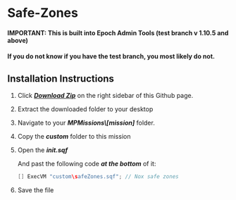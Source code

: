 Safe-Zones
==========

#### IMPORTANT: This is built into Epoch Admin Tools (test branch v 1.10.5 and above)
#### If you do not know if you have the test branch, you most likely do not.

## Installation Instructions

1. Click ***[Download Zip](https://github.com/noxsicarius/Safe-Zones/archive/master.zip)*** on the right sidebar of this Github page.

1. Extract the downloaded folder to your desktop
1. Navigate to your ***MPMissions\\[mission]*** folder.
1. Copy the ***custom*** folder to this mission
1. Open the ***init.sqf***

	And past the following code ***at the bottom*** of it:
	
	~~~~java
	[] ExecVM "custom\safeZones.sqf"; // Nox safe zones
	~~~~

1. Save the file